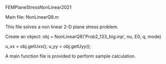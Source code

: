 FEMPlaneStressNonLinear2021

Main file: NonLinearQ8.m

This file solves a non linear 2-D plane stress problem.

Create an object: obj = NonLinearQ8('Prob2_133_big.inp', nu, E0, q, mode)

u_xx = obj.getUxx();
u_yy = obj.getUyy();

A main function file is provided to perform sample calculation.
